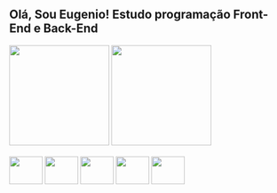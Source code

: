 ## Olá, Sou Eugenio! Estudo programação Front-End e Back-End

<div>
  <img height="180cm" src="https://github-readme-stats.vercel.app/api?username=EugenioUrbano&show_icons=true&theme=onedark"/>
  <img height="180cm" src="https://github-readme-stats.vercel.app/api/top-langs/?username=EugenioUrbano&layout=compact&theme=onedark"/>
</div>
<div style="diaplay: inline_block"><br>
  <img align="center" height="50" width="60" src="https://cdn.jsdelivr.net/gh/devicons/devicon@latest/icons/javascript/javascript-plain.svg"/>
  <img align="center" height="50" width="60" src="https://cdn.jsdelivr.net/gh/devicons/devicon@latest/icons/css3/css3-plain-wordmark.svg"/>
  <img align="center" height="50" width="60" src="https://cdn.jsdelivr.net/gh/devicons/devicon@latest/icons/python/python-plain.svg"/>
  <img align="center" height="50" width="60" src="https://cdn.jsdelivr.net/gh/devicons/devicon@latest/icons/html5/html5-plain-wordmark.svg"/>
  <img align="center" height="50" width="60" src="https://cdn.jsdelivr.net/npm/simple-icons@3.13.0/icons/django.svg"/>
</div>
